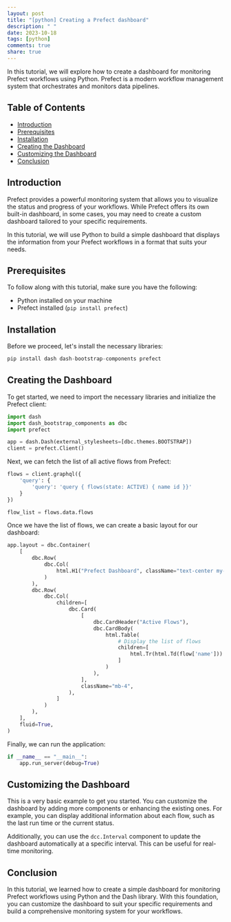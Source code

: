 ```yaml
---
layout: post
title: "[python] Creating a Prefect dashboard"
description: " "
date: 2023-10-18
tags: [python]
comments: true
share: true
---
```


In this tutorial, we will explore how to create a dashboard for monitoring Prefect workflows using Python. Prefect is a modern workflow management system that orchestrates and monitors data pipelines.

## Table of Contents
- [Introduction](#introduction)
- [Prerequisites](#prerequisites)
- [Installation](#installation)
- [Creating the Dashboard](#creating-the-dashboard)
- [Customizing the Dashboard](#customizing-the-dashboard)
- [Conclusion](#conclusion)

## Introduction

Prefect provides a powerful monitoring system that allows you to visualize the status and progress of your workflows. While Prefect offers its own built-in dashboard, in some cases, you may need to create a custom dashboard tailored to your specific requirements.

In this tutorial, we will use Python to build a simple dashboard that displays the information from your Prefect workflows in a format that suits your needs.

## Prerequisites

To follow along with this tutorial, make sure you have the following:

- Python installed on your machine
- Prefect installed (`pip install prefect`)

## Installation

Before we proceed, let's install the necessary libraries:

```python
pip install dash dash-bootstrap-components prefect
```

## Creating the Dashboard

To get started, we need to import the necessary libraries and initialize the Prefect client:

```python
import dash
import dash_bootstrap_components as dbc
import prefect

app = dash.Dash(external_stylesheets=[dbc.themes.BOOTSTRAP])
client = prefect.Client()
```

Next, we can fetch the list of all active flows from Prefect:

```python
flows = client.graphql({
    'query': {
        'query': 'query { flows(state: ACTIVE) { name id }}'
    }
})

flow_list = flows.data.flows
```

Once we have the list of flows, we can create a basic layout for our dashboard:

```python
app.layout = dbc.Container(
    [
        dbc.Row(
            dbc.Col(
                html.H1("Prefect Dashboard", className="text-center my-4")
            )
        ),
        dbc.Row(
            dbc.Col(
                children=[
                    dbc.Card(
                        [
                            dbc.CardHeader("Active Flows"),
                            dbc.CardBody(
                                html.Table(
                                    # Display the list of flows
                                    children=[
                                        html.Tr(html.Td(flow['name'])) for flow in flow_list
                                    ]
                                )
                            ),
                        ],
                        className="mb-4",
                    ),
                ]
            )
        ),
    ],
    fluid=True,
)
```

Finally, we can run the application:

```python
if __name__ == "__main__":
    app.run_server(debug=True)
```

## Customizing the Dashboard

This is a very basic example to get you started. You can customize the dashboard by adding more components or enhancing the existing ones. For example, you can display additional information about each flow, such as the last run time or the current status.

Additionally, you can use the `dcc.Interval` component to update the dashboard automatically at a specific interval. This can be useful for real-time monitoring.

## Conclusion

In this tutorial, we learned how to create a simple dashboard for monitoring Prefect workflows using Python and the Dash library. With this foundation, you can customize the dashboard to suit your specific requirements and build a comprehensive monitoring system for your workflows.